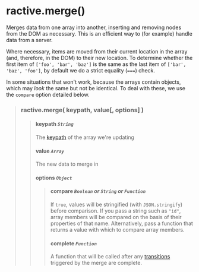 # ractive.merge()

Merges data from one array into another, inserting and removing nodes from the DOM as necessary. This is an efficient way to (for example) handle data from a server.

Where necessary, items are moved from their current location in the array (and, therefore, in the DOM) to their new location. To determine whether the first item of `['foo', 'bar', 'baz']` is the same as the last item of `['bar', 'baz', 'foo']`, by default we do a strict equality (`===`) check.

In some situations that won't work, because the arrays contain objects, which may *look* the same but not be identical. To deal with these, we use the `compare` option detailed below.

> ### ractive.merge( keypath, value[, options] )
> > #### **keypath** *`String`*
> > The [keypath](keypaths) of the array we're updating
> > #### **value** *`Array`*
> > The new data to merge in
> > #### options *`Object`*
> > > #### compare *`Boolean` or `String` or `Function`*
> > > If `true`, values will be stringified (with `JSON.stringify`) before comparison. If you pass a string such as `"id"`, array members will be compared on the basis of their properties of that name. Alternatively, pass a function that returns a value with which to compare array members.
> > > #### complete *`Function`*
> > > A function that will be called after any [transitions](transitions.md) triggered by the merge are complete.
